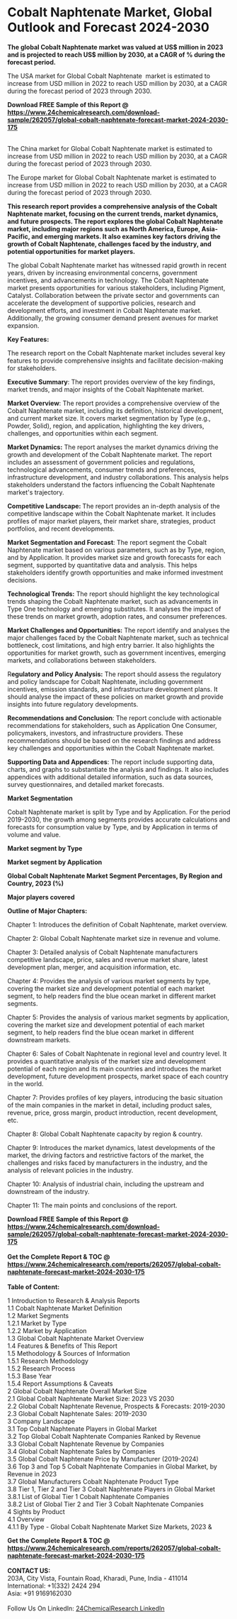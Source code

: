 <h1>Cobalt Naphtenate Market, Global Outlook and Forecast 2024-2030</h1><p><strong>The global Cobalt Naphtenate market was valued at US$ million in 2023 and is projected to reach US$ million by 2030, at a CAGR of % during the forecast period.</strong></p><p>
</p><p>The USA market for Global Cobalt Naphtenate  market is estimated to increase from USD million in 2022 to reach USD million by 2030, at a CAGR during the forecast period of 2023 through 2030.</p><div><b>Download FREE Sample of this Report @ 
            <a href="https://www.24chemicalresearch.com/download-sample/262057/global-cobalt-naphtenate-forecast-market-2024-2030-175">
            https://www.24chemicalresearch.com/download-sample/262057/global-cobalt-naphtenate-forecast-market-2024-2030-175</a></b></div><br><p>
</p><p>The China market for Global Cobalt Naphtenate market is estimated to increase from USD million in 2022 to reach USD million by 2030, at a CAGR during the forecast period of 2023 through 2030.</p><p>
</p><p>The Europe market for Global Cobalt Naphtenate market is estimated to increase from USD million in 2022 to reach USD million by 2030, at a CAGR during the forecast period of 2023 through 2030.</p><p>
</p><p><strong>This research report provides a comprehensive analysis of the Cobalt Naphtenate market, focusing on the current trends, market dynamics, and future prospects. The report explores the global Cobalt Naphtenate market, including major regions such as North America, Europe, Asia-Pacific, and emerging markets. It also examines key factors driving the growth of Cobalt Naphtenate, challenges faced by the industry, and potential opportunities for market players.</strong></p><p>
The global Cobalt Naphtenate market has witnessed rapid growth in recent years, driven by increasing environmental concerns, government incentives, and advancements in technology. The Cobalt Naphtenate market presents opportunities for various stakeholders, including Pigment, Catalyst. Collaboration between the private sector and governments can accelerate the development of supportive policies, research and development efforts, and investment in Cobalt Naphtenate market. Additionally, the growing consumer demand present avenues for market expansion.</p><p>
<strong>Key Features:</strong></p><p>
The research report on the Cobalt Naphtenate market includes several key features to provide comprehensive insights and facilitate decision-making for stakeholders.</p><p>
<strong>Executive Summary</strong>: The report provides overview of the key findings, market trends, and major insights of the Cobalt Naphtenate market.</p><p>
<strong>Market Overview</strong>: The report provides a comprehensive overview of the Cobalt Naphtenate market, including its definition, historical development, and current market size. It covers market segmentation by Type (e.g., Powder, Solid), region, and application, highlighting the key drivers, challenges, and opportunities within each segment.</p><p>
<strong>Market Dynamics:</strong> The report analyses the market dynamics driving the growth and development of the Cobalt Naphtenate market. The report includes an assessment of government policies and regulations, technological advancements, consumer trends and preferences, infrastructure development, and industry collaborations. This analysis helps stakeholders understand the factors influencing the Cobalt Naphtenate market's trajectory.</p><p>
<strong>Competitive Landscape: </strong>The report provides an in-depth analysis of the competitive landscape within the Cobalt Naphtenate market. It includes profiles of major market players, their market share, strategies, product portfolios, and recent developments.</p><p>
<strong>Market Segmentation and Forecast</strong>: The report segment the Cobalt Naphtenate market based on various parameters, such as by Type, region, and by Application. It provides market size and growth forecasts for each segment, supported by quantitative data and analysis. This helps stakeholders identify growth opportunities and make informed investment decisions.</p><p>
<strong>Technological Trends:</strong> The report should highlight the key technological trends shaping the Cobalt Naphtenate market, such as advancements in Type One technology and emerging substitutes. It analyses the impact of these trends on market growth, adoption rates, and consumer preferences.</p><p>
<strong>Market Challenges and Opportunities:</strong> The report identify and analyses the major challenges faced by the Cobalt Naphtenate market, such as technical bottleneck, cost limitations, and high entry barrier. It also highlights the opportunities for market growth, such as government incentives, emerging markets, and collaborations between stakeholders.</p><p>
R<strong>egulatory and Policy Analysis:</strong> The report should assess the regulatory and policy landscape for Cobalt Naphtenate, including government incentives, emission standards, and infrastructure development plans. It should analyse the impact of these policies on market growth and provide insights into future regulatory developments.</p><p>
<strong>Recommendations and Conclusion</strong>: The report conclude with actionable recommendations for stakeholders, such as Application One Consumer, policymakers, investors, and infrastructure providers. These recommendations should be based on the research findings and address key challenges and opportunities within the Cobalt Naphtenate market.</p><p>
<strong>Supporting Data and Appendices</strong>: The report include supporting data, charts, and graphs to substantiate the analysis and findings. It also includes appendices with additional detailed information, such as data sources, survey questionnaires, and detailed market forecasts.</p><p>
<strong>Market Segmentation</strong></p><p>
Cobalt Naphtenate market is split by Type and by Application. For the period 2019-2030, the growth among segments provides accurate calculations and forecasts for consumption value by Type, and by Application in terms of volume and value.</p><p>
<strong>Market segment by Type</strong></p><p>
</p><p>
</p><p><strong>Market segment by Application</strong></p><p>
</p><p>
</p><p><strong>Global Cobalt Naphtenate Market Segment Percentages, By Region and Country, 2023 (%)</strong></p><p>
</p><p>
</p><p><strong>Major players covered</strong></p><p>
</p><p>
</p><p><strong>Outline of Major Chapters:</strong></p><p>
Chapter 1: Introduces the definition of Cobalt Naphtenate, market overview.</p><p>
Chapter 2: Global Cobalt Naphtenate market size in revenue and volume.</p><p>
Chapter 3: Detailed analysis of Cobalt Naphtenate manufacturers competitive landscape, price, sales and revenue market share, latest development plan, merger, and acquisition information, etc.</p><p>
Chapter 4: Provides the analysis of various market segments by type, covering the market size and development potential of each market segment, to help readers find the blue ocean market in different market segments.</p><p>
Chapter 5: Provides the analysis of various market segments by application, covering the market size and development potential of each market segment, to help readers find the blue ocean market in different downstream markets.</p><p>
Chapter 6: Sales of Cobalt Naphtenate in regional level and country level. It provides a quantitative analysis of the market size and development potential of each region and its main countries and introduces the market development, future development prospects, market space of each country in the world.</p><p>
Chapter 7: Provides profiles of key players, introducing the basic situation of the main companies in the market in detail, including product sales, revenue, price, gross margin, product introduction, recent development, etc.</p><p>
Chapter 8: Global Cobalt Naphtenate capacity by region &amp; country.</p><p>
Chapter 9: Introduces the market dynamics, latest developments of the market, the driving factors and restrictive factors of the market, the challenges and risks faced by manufacturers in the industry, and the analysis of relevant policies in the industry.</p><p>
Chapter 10: Analysis of industrial chain, including the upstream and downstream of the industry.</p><p>
Chapter 11: The main points and conclusions of the report.</p><div><b>Download FREE Sample of this Report @ 
            <a href="https://www.24chemicalresearch.com/download-sample/262057/global-cobalt-naphtenate-forecast-market-2024-2030-175">
            https://www.24chemicalresearch.com/download-sample/262057/global-cobalt-naphtenate-forecast-market-2024-2030-175</a></b></div><br><div><b>Get the Complete Report & TOC @ 
            <a href="https://www.24chemicalresearch.com/reports/262057/global-cobalt-naphtenate-forecast-market-2024-2030-175">
            https://www.24chemicalresearch.com/reports/262057/global-cobalt-naphtenate-forecast-market-2024-2030-175</a></b></div><br>
            <b>Table of Content:</b><p>1 Introduction to Research & Analysis Reports<br />
    1.1 Cobalt Naphtenate Market Definition<br />
    1.2 Market Segments<br />
        1.2.1 Market by Type<br />
        1.2.2 Market by Application<br />
    1.3 Global Cobalt Naphtenate Market Overview<br />
    1.4 Features & Benefits of This Report<br />
    1.5 Methodology & Sources of Information<br />
        1.5.1 Research Methodology<br />
        1.5.2 Research Process<br />
        1.5.3 Base Year<br />
        1.5.4 Report Assumptions & Caveats<br />
2 Global Cobalt Naphtenate Overall Market Size<br />
    2.1 Global Cobalt Naphtenate Market Size: 2023 VS 2030<br />
    2.2 Global Cobalt Naphtenate Revenue, Prospects & Forecasts: 2019-2030<br />
    2.3 Global Cobalt Naphtenate Sales: 2019-2030<br />
3 Company Landscape<br />
    3.1 Top Cobalt Naphtenate Players in Global Market<br />
    3.2 Top Global Cobalt Naphtenate Companies Ranked by Revenue<br />
    3.3 Global Cobalt Naphtenate Revenue by Companies<br />
    3.4 Global Cobalt Naphtenate Sales by Companies<br />
    3.5 Global Cobalt Naphtenate Price by Manufacturer (2019-2024)<br />
    3.6 Top 3 and Top 5 Cobalt Naphtenate Companies in Global Market, by Revenue in 2023<br />
    3.7 Global Manufacturers Cobalt Naphtenate Product Type<br />
    3.8 Tier 1, Tier 2 and Tier 3 Cobalt Naphtenate Players in Global Market<br />
        3.8.1 List of Global Tier 1 Cobalt Naphtenate Companies<br />
        3.8.2 List of Global Tier 2 and Tier 3 Cobalt Naphtenate Companies<br />
4 Sights by Product<br />
    4.1 Overview<br />
        4.1.1 By Type - Global Cobalt Naphtenate Market Size Markets, 2023 &</p><div><b>Get the Complete Report & TOC @ 
            <a href="https://www.24chemicalresearch.com/reports/262057/global-cobalt-naphtenate-forecast-market-2024-2030-175">
            https://www.24chemicalresearch.com/reports/262057/global-cobalt-naphtenate-forecast-market-2024-2030-175</a></b></div><br><b>CONTACT US:</b><br>
            203A, City Vista, Fountain Road, Kharadi, Pune, India - 411014<br>
            International: +1(332) 2424 294<br>
            Asia: +91 9169162030 <br><br>
            Follow Us On LinkedIn: <a href="https://www.linkedin.com/company/24chemicalresearch/">24ChemicalResearch LinkedIn</a>